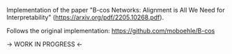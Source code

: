 Implementation of the paper "B-cos Networks: Alignment is All We Need for Interpretability" (https://arxiv.org/pdf/2205.10268.pdf).

Follows the original implementation: https://github.com/moboehle/B-cos

-> WORK IN PROGRESS <-
